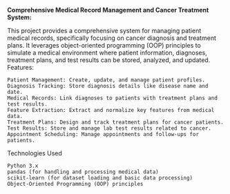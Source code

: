 **Comprehensive Medical Record Management and Cancer Treatment System:**

  This project provides a comprehensive system for managing patient medical records, specifically focusing on cancer diagnosis and treatment plans. It leverages object-oriented programming (OOP) principles to simulate a medical environment where patient information, diagnoses, treatment plans, and test results can be stored, analyzed, and updated.
Features:

    Patient Management: Create, update, and manage patient profiles.
    Diagnosis Tracking: Store diagnosis details like disease name and date.
    Medical Records: Link diagnoses to patients with treatment plans and test results.
    Feature Extraction: Extract and normalize key features from medical data.
    Treatment Plans: Design and track treatment plans for cancer patients.
    Test Results: Store and manage lab test results related to cancer.
    Appointment Scheduling: Manage appointments and follow-ups for patients.

Technologies Used

    Python 3.x
    pandas (for handling and processing medical data)
    scikit-learn (for dataset loading and basic data processing)
    Object-Oriented Programming (OOP) principles
